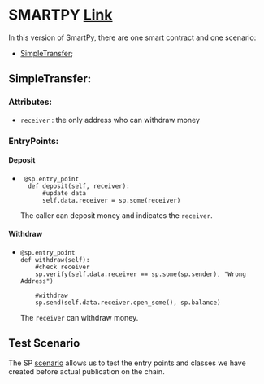 # SMARTPY [Link](https://github.com/TheMastro-11/LearningTezos/blob/contracts/SimpleTransfer/SmartPy/SimpleTransfer.py)
In this version of SmartPy, there are one smart contract and one scenario:
* [SimpleTransfer](#SimpleTransfer);


## SimpleTransfer:

### Attributes:

*  `receiver` : the only address who can withdraw money

### EntryPoints:

#### Deposit
* ```
   @sp.entry_point
    def deposit(self, receiver):
        #update data
        self.data.receiver = sp.some(receiver)

    ```
    The caller can deposit money and indicates the `receiver`.


#### Withdraw
*   ```
    @sp.entry_point
    def withdraw(self):
        #check receiver
        sp.verify(self.data.receiver == sp.some(sp.sender), "Wrong Address")

        #withdraw
        sp.send(self.data.receiver.open_some(), sp.balance)

    ```
    The `receiver` can withdraw money.


## Test Scenario
The SP [scenario](https://smartpy.io/docs/scenarios/testing/) allows us to test the entry points and classes we have created before actual publication on the chain.

